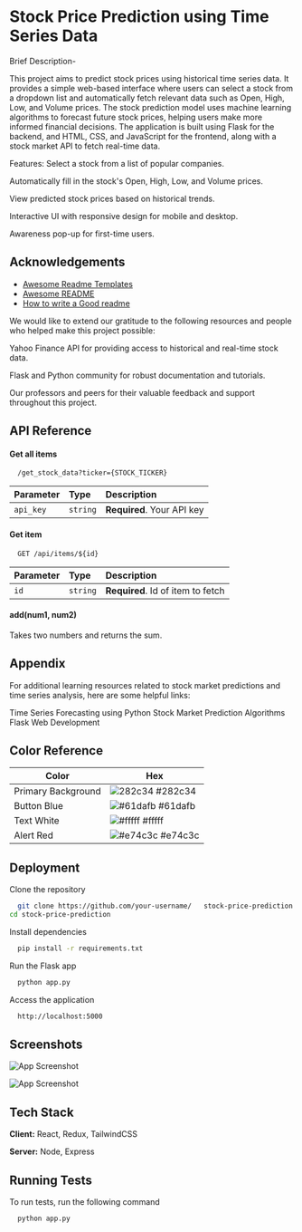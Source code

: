 
# Stock Price Prediction using Time Series Data

Brief Description-

This project aims to predict stock prices using historical time series data. It provides a simple web-based interface where users can select a stock from a dropdown list and automatically fetch relevant data such as Open, High, Low, and Volume prices. The stock prediction model uses machine learning algorithms to forecast future stock prices, helping users make more informed financial decisions. The application is built using Flask for the backend, and HTML, CSS, and JavaScript for the frontend, along with a stock market API to fetch real-time data.

Features:
Select a stock from a list of popular companies.

Automatically fill in the stock's Open, High, Low, and Volume prices.

View predicted stock prices based on historical trends.

Interactive UI with responsive design for mobile and desktop.

Awareness pop-up for first-time users.

## Acknowledgements

 - [Awesome Readme Templates](https://awesomeopensource.com/project/elangosundar/awesome-README-templates)
 - [Awesome README](https://github.com/matiassingers/awesome-readme)
 - [How to write a Good readme](https://bulldogjob.com/news/449-how-to-write-a-good-readme-for-your-github-project)

We would like to extend our gratitude to the following resources and people who helped make this project possible:

Yahoo Finance API for providing access to historical and real-time stock data.

Flask and Python community for robust documentation and tutorials.

Our professors and peers for their valuable feedback and support throughout this project.
## API Reference

#### Get all items

```http
  /get_stock_data?ticker={STOCK_TICKER}
```

| Parameter | Type     | Description                |
| :-------- | :------- | :------------------------- |
| `api_key` | `string` | **Required**. Your API key |

#### Get item

```http
  GET /api/items/${id}
```

| Parameter | Type     | Description                       |
| :-------- | :------- | :-------------------------------- |
| `id`      | `string` | **Required**. Id of item to fetch |

#### add(num1, num2)

Takes two numbers and returns the sum.


## Appendix

For additional learning resources related to stock market predictions and time series analysis, here are some helpful links:

Time Series Forecasting using Python
Stock Market Prediction Algorithms
Flask Web Development

## Color Reference

| Color             | Hex                                                                |
| ----------------- | ------------------------------------------------------------------ |
| Primary Background | ![282c34](https://via.placeholder.com/10/0a192f?text=+) #282c34 |
| Button Blue | ![#61dafb](https://via.placeholder.com/10/f8f8f8?text=+) #61dafb |
| Text White | ![#fffff](https://via.placeholder.com/10/00b48a?text=+) #fffff |
| Alert Red | ![#e74c3c](https://via.placeholder.com/10/00b48a?text=+) #e74c3c |


## Deployment

Clone the repository

```bash
  git clone https://github.com/your-username/   stock-price-prediction.git
cd stock-price-prediction

```

Install dependencies

```bash
  pip install -r requirements.txt

```


Run the Flask app

```bash
  python app.py

```

Access the application

```bash
  http://localhost:5000

```


## Screenshots

![App Screenshot](https://scontent.fdel27-3.fna.fbcdn.net/v/t39.30808-6/494149987_122126616422633711_7744512861239791196_n.jpg?_nc_cat=108&ccb=1-7&_nc_sid=127cfc&_nc_ohc=_Vzw1S56oQIQ7kNvwHqpVFt&_nc_oc=AdmHtyqTnhpcnzS0C2xjJ0u3qfqrf5scY3u4_U_fihgEML5mUM2guoE8cTOEA3GYaZo&_nc_zt=23&_nc_ht=scontent.fdel27-3.fna&_nc_gid=BlndfSJ67MmD5NIDABIW2Q&oh=00_AfHKNZySWxjLDQmNnc6NslrPutHVxqH97Yei7kQg7J706Q&oe=6815B2D1)

![App Screenshot](https://scontent.fdel27-7.fna.fbcdn.net/v/t39.30808-6/493465582_122126616458633711_6991382557985331955_n.jpg?_nc_cat=104&ccb=1-7&_nc_sid=127cfc&_nc_ohc=2qR_NhJEAQ0Q7kNvwEWlZy1&_nc_oc=AdkytZ_X10IaEKAarJiKyJJjw5X05AFJuTpr5DIKqChqHLq8ZTCXqBJa4YYj7GvQ9Gs&_nc_zt=23&_nc_ht=scontent.fdel27-7.fna&_nc_gid=hhmNGa-_X2GNgAAHgNgw3w&oh=00_AfFOfnq7EFsjk4tvFX617QwpfRSwML7VjyQl29yzEZ66HA&oe=6815A34F)


## Tech Stack

**Client:** React, Redux, TailwindCSS

**Server:** Node, Express


## Running Tests

To run tests, run the following command

```bash
  python app.py
```

